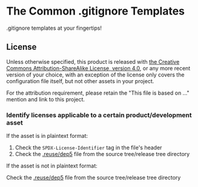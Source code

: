 # The Common .gitignore Templates

.gitignore templates at your fingertips!

## License

Unless otherwise specified, this product is released with [the Creative Commons Attribution-ShareAlike License, version 4.0](https://creativecommons.org/licenses/by-sa/4.0), or any more recent version of your choice, with an exception of the license only covers the configuration file itself, but not other assets in your project.

For the attribution requirement, please retain the "This file is based on ..." mention and link to this project.

### Identify licenses applicable to a certain product/development asset

If the asset is in plaintext format:

1. Check the `SPDX-License-Identifier` tag in the file's header
1. Check the [.reuse/dep5](.reuse/dep5) file from the source tree/release tree directory

If the asset is not in plaintext format:

Check the [.reuse/dep5](.reuse/dep5) file from the source tree/release tree directory
